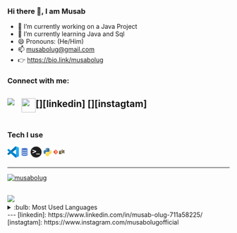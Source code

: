 ### Hi there 👋, I am Musab



- 🔭 I’m currently working on a Java Project
- 🌱 I’m currently learning  Java and Sql
- 😄 Pronouns: (He/Him)
- 📫 musabolug@gmail.com
- 👉 https://bio.link/musabolug

### Connect with me:
[<img  width="32" src="https://unpkg.com/simple-icons@v4/icons/linkedin.svg" align="left" />][linkedin]
[<img height="32" width="32" src="https://unpkg.com/simple-icons@v7/icons/instagram.svg" align="left" />][instagtam]
<br />
<br />
----


### Tech I use 

<img align="left" alt="Visual Studio Code" width="26px" src="https://raw.githubusercontent.com/github/explore/80688e429a7d4ef2fca1e82350fe8e3517d3494d/topics/visual-studio-code/visual-studio-code.png" />
<img align="left" alt="SQL" width="26px" src="https://raw.githubusercontent.com/github/explore/80688e429a7d4ef2fca1e82350fe8e3517d3494d/topics/sql/sql.png" />
<img align="left" alt="Terminal" width="26px" src="https://raw.githubusercontent.com/github/explore/80688e429a7d4ef2fca1e82350fe8e3517d3494d/topics/terminal/terminal.png" />
<img align="left" alt="Terminal" width="26px" src="https://raw.githubusercontent.com/github/explore/80688e429a7d4ef2fca1e82350fe8e3517d3494d/topics/python/python.png"
/>
<img align="left" alt="Git" width="26px" src="https://raw.githubusercontent.com/github/explore/80688e429a7d4ef2fca1e82350fe8e3517d3494d/topics/git/git.png"
/>

<br />
<br />

---
<p style="width:100%"><a href="https://github.com/ryo-ma/github-profile-trophy"><img src="https://github-profile-trophy.vercel.app/?username=musabolug" alt="musabolug" /></a></p>
<br />
<img src="https://github-readme-stats.vercel.app/api?username=musabolug&show_icons=true&theme=dark" 
<br />
<details>
<summary>:bulb:  Most Used Languages</summary>
<img src="https://github-readme-stats.vercel.app/api/top-langs/?username=codingwithdidem&layout=compact" >
</details>
---
[linkedin]: https://www.linkedin.com/in/musab-olug-711a58225/
[instagtam]: https://www.instagram.com/musabolugofficial
